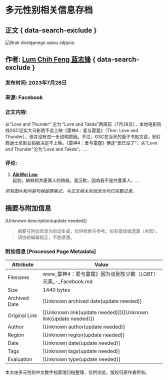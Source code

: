# 多元性别相关信息存档

## 正文 { data-search-exclude }


![Brak dostępnego opisu zdjęcia.](https://scontent-sjc3-1.xx.fbcdn.net/v/t39.30808-6/298633161_454288513239866_5502622084435050913_n.jpg?_nc_cat=101&ccb=1-7&_nc_sid=127cfc&_nc_ohc=LMu4nNbHlCUQ7kNvgHX1-Lj&_nc_zt=23&_nc_ht=scontent-sjc3-1.xx&_nc_gid=APburHtt_86_vNVNQip-gvd&oh=00_AYAtStvz8a9JMVSpmkM-ZFwsuHKHQD7dl8XjqBKcFMKang&oe=678C009B)

## 作者: [Lum Chih Feng 蓝志锋](https://www.facebook.com/lumchihfengpage?__tn__=-UC*F) { data-search-exclude }

### 发布时间: 2023年7月28日

### 来源: Facebook

### 正文内容:
从“Love and Thunder” 沦为 “Love and Takde”两周前（7月28日），本地电影院线GSC证实大马影院不会上映《雷神4：爱与雷霆》（Thor: Love and Thunder），但并没有进一步说明原因。不过，GSC在当天的面子书贴文说，制片商迪士尼影业拍板决定不上映。《雷神4：爱与雷霆》确定“爱已没了”，从“Love and Thunder”沦为“Love and Takde”。…

### 评论:
1. **[AikWei Low](https://www.facebook.com/jflaw?comment_id=Y29tbWVudDo0NTQzMjQyNzY1Njk2MjNfNzU0MTM3MjY1ODE5Mjk3&__tn__=R*F)**  
   起初，納粹抓共產黨人的時候，我沉默，因為我不是共產黨人。…

*所有图片和内容均保留原格式，与正文相关的信息也均已完整记录。*
<!-- tcd_original_link https://www.facebook.com/photo.php?fbid=454324259902958&id=100059761622915&set=a.435548815113836&locale=pl_PL -->


## 摘要与附加信息

<!-- tcd_abstract -->
[Unknown description(update needed)]
<!-- tcd_abstract_end -->

> 摘要与附加信息为自动生成，仅供检索与参考。如有错误或遗漏（未知），请协助编辑指正，不胜感激。

### 附加信息 [Processed Page Metadata]

| Attribute       | Value                                  |
|-----------------|----------------------------------------|
| Filename        | www_雷神4：爱与雷霆》因为谈到性少数（LGBT）元素_-_Facebook.md                             |
| Size            | 1440 bytes                           |
| Archived Date   | [Unknown archived date(update needed)]                             |
| Original Link   | [[Unknown link(update needed)]]([Unknown link(update needed)])                       |
| Author          | [Unknown author(update needed)]                               |
| Region          | [Unknown region(update needed)]                               |
| Date            | [Unknown date(update needed)]                                 |
| Tags            | [Unknown tags(update needed)]                                 |
| Evaluation            | [Unknown type(update needed)]                                 |
<!-- tcd_table_end -->

本文由多元性别中文数字档案馆归档整理，仅供浏览。版权归原作者所有。
